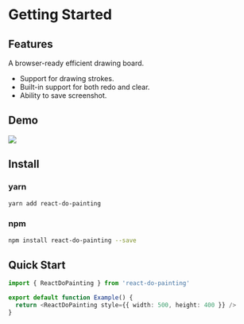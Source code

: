# Getting Started

## Features

A browser-ready efficient drawing board.

- Support for drawing strokes.
- Built-in support for both redo and clear.
- Ability to save screenshot.

## Demo

![](/react-do-painting/demo.gif)

## Install

### yarn

```bash
yarn add react-do-painting
```

### npm

```bash
npm install react-do-painting --save
```

## Quick Start

```typescript
import { ReactDoPainting } from 'react-do-painting'

export default function Example() {
  return <ReactDoPainting style={{ width: 500, height: 400 }} />
}
```

